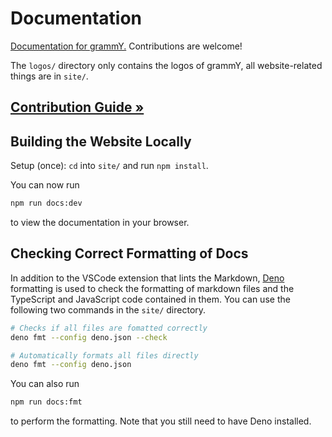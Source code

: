 # Documentation

[Documentation for grammY.](https://grammy.dev) Contributions are welcome!

The `logos/` directory only contains the logos of grammY, all website-related things are in `site/`.

## [Contribution Guide »](./CONTRIBUTING.md)

## Building the Website Locally

Setup (once): `cd` into `site/` and run `npm install`.

You can now run

```bash
npm run docs:dev
```

to view the documentation in your browser.

## Checking Correct Formatting of Docs

In addition to the VSCode extension that lints the Markdown, [Deno](https://deno.land/) formatting is used to check the formatting of markdown files and the TypeScript and JavaScript code contained in them.
You can use the following two commands in the `site/` directory.

```bash
# Checks if all files are fomatted correctly
deno fmt --config deno.json --check

# Automatically formats all files directly
deno fmt --config deno.json
```

You can also run

```bash
npm run docs:fmt
```

to perform the formatting.
Note that you still need to have Deno installed.
